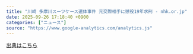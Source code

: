 ```yaml
---
title: "川崎 多摩川スーツケース遺体事件 元交際相手に懲役19年求刑 - nhk.or.jp"
date: 2025-09-26 17:18:40 +0900
categories: ["ニュース"]
source: "https://www.google-analytics.com/analytics.js"
---
```


[出典はこちら](https://www.google-analytics.com/analytics.js)
